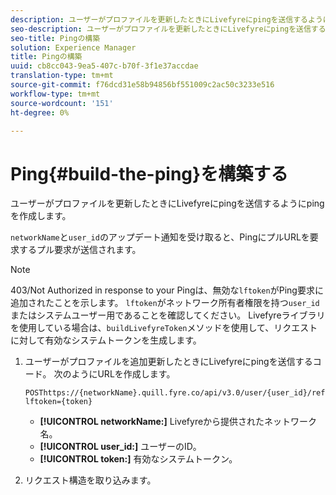```yaml
---
description: ユーザーがプロファイルを更新したときにLivefyreにpingを送信するようにpingを作成します。
seo-description: ユーザーがプロファイルを更新したときにLivefyreにpingを送信するようにpingを作成します。
seo-title: Pingの構築
solution: Experience Manager
title: Pingの構築
uuid: cb8cc043-9ea5-407c-b70f-3f1e37accdae
translation-type: tm+mt
source-git-commit: f76dcd31e58b94856bf551009c2ac50c3233e516
workflow-type: tm+mt
source-wordcount: '151'
ht-degree: 0%

---
```



# Ping{#build-the-ping}を構築する

ユーザーがプロファイルを更新したときにLivefyreにpingを送信するようにpingを作成します。

`networkName`と`user_id`のアップデート通知を受け取ると、PingにプルURLを要求するプル要求が送信されます。

>[!NOTE]
>
>403/Not Authorized in response to your Pingは、無効な`lftoken`がPing要求に追加されたことを示します。 `lftoken`がネットワーク所有者権限を持つ`user_id`またはシステムユーザー用であることを確認してください。 Livefyreライブラリを使用している場合は、`buildLivefyreToken`メソッドを使用して、リクエストに対して有効なシステムトークンを生成します。

1. ユーザーがプロファイルを追加更新したときにLivefyreにpingを送信するコード。 次のようにURLを作成します。

   ```
   POSThttps://{networkName}.quill.fyre.co/api/v3.0/user/{user_id}/refresh?lftoken={token}
   ```

   * **[!UICONTROL networkName:]** Livefyreから提供されたネットワーク名。
   * **[!UICONTROL user_id:]** ユーザーのID。
   * **[!UICONTROL token:]** 有効なシステムトークン。

1. リクエスト構造を取り込みます。
